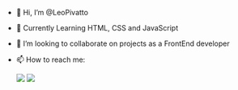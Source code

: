 - 👋 Hi, I’m @LeoPivatto
- 🌱 Currently Learning HTML, CSS and JavaScript
- 💞 I’m looking to collaborate on projects as a FrontEnd developer
- 📫 How to reach me: 


   <div> <a href = "leogpivatto@gmail.com"><img src="https://img.shields.io/badge/Gmail-D14836?style=for-the-badge&logo=gmail&logoColor=white" target="_blank"></a>   <a href="https://www.linkedin.com/in/leopivatto/" target="_blank"><img src="https://img.shields.io/badge/-LinkedIn-%230077B5?style=for-the-badge&logo=linkedin&logoColor=white" target="_blank"></a>   </div>


<!---
LeoPivatto/LeoPivatto is a ✨ special ✨ repository because its `README.md` (this file) appears on your GitHub profile.
You can click the Preview link to take a look at your changes.
--->

